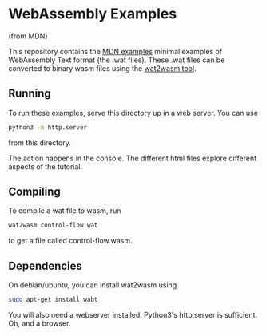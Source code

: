 # WebAssembly Examples
(from MDN)

This repository contains the [MDN examples](https://developer.mozilla.org/en-US/docs/WebAssembly/Understanding_the_text_format) minimal examples of WebAssembly Text format (the .wat files). 
These .wat files can be converted to binary wasm files using the [wat2wasm tool](https://github.com/WebAssembly/wabt).

## Running
To run these examples, serve this directory up in a web server. You can use 
```bash
python3 -m http.server
``` 
from this directory. 

The action happens in the console. The different html files explore different aspects of the tutorial.

## Compiling
To compile a wat file to wasm, run 
```bash
wat2wasm control-flow.wat
```
to get a file called control-flow.wasm. 

## Dependencies
On debian/ubuntu, you can install wat2wasm using 
```bash
sudo apt-get install wabt
```
You will also need a webserver installed. Python3's http.server is sufficient.
Oh, and a browser.
